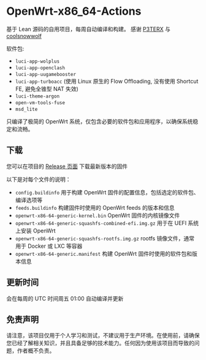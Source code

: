 # OpenWrt-x86_64-Actions

基于 Lean 源码的自用项目，每周自动编译和构建。
感谢 [P3TERX](https://github.com/P3TERX) 与 [coolsnowwolf](https://github.com/coolsnowwolf)

软件包:
- `luci-app-wolplus`
- `luci-app-openclash`
- `luci-app-uugamebooster`
- `luci-app-turboacc` (使用 Linux 原生的 Flow Offloading, 没有使用 Shortcut FE, 避免全锥型 NAT 失效)
- `luci-theme-argon`
- `open-vm-tools-fuse`
- `msd_lite`

只编译了极简的 OpenWrt 系统，仅包含必要的软件包和应用程序，以确保系统稳定和流畅。

## 下载

您可以在项目的 [Release 页面](https://github.com/FanxJK/OpenWrt-x86_64-Actions/releases) 下载最新版本的固件

以下是对每个文件的说明：
- `config.buildinfo` 用于构建 OpenWrt 固件的配置信息，包括选定的软件包、编译选项等
- `feeds.buildinfo` 构建固件时使用的 OpenWrt feeds 的版本和信息
- `openwrt-x86-64-generic-kernel.bin` OpenWrt 固件的内核镜像文件
- `openwrt-x86-64-generic-squashfs-combined-efi.img.gz` 用于在 UEFI 系统上安装 OpenWrt
- `openwrt-x86-64-generic-squashfs-rootfs.img.gz` rootfs 镜像文件，通常用于 Docker 或 LXC 等容器
- `openwrt-x86-64-generic.manifest` 构建 OpenWrt 固件时使用的软件包和版本信息


## 更新时间

会在每周的 UTC 时间周五 01:00 自动编译并更新

## 免责声明

请注意，该项目仅用于个人学习和测试，不建议用于生产环境。在使用前，请确保您已经了解相关知识，并且具备足够的技术能力。任何因为使用该项目而导致的问题，作者概不负责。
